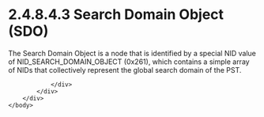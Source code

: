 <html dir="LTR" xmlns:mshelp="http://msdn.microsoft.com/mshelp" xmlns:ddue="http://ddue.schemas.microsoft.com/authoring/2003/5" xmlns:xlink="http://www.w3.org/1999/xlink" xmlns:tool="http://www.microsoft.com/tooltip">
    <head>
        <meta http-equiv="Content-Type" content="text/html; CHARSET=utf-8"></meta>
        <meta name="save" content="history"></meta>
        <title>2.4.8.4.3 Search Domain Object (SDO)</title>
        <xml>
            <mshelp:toctitle title="2.4.8.4.3 Search Domain Object (SDO)"></mshelp:toctitle>
            <mshelp:rltitle title="[MS-PST]: Search Domain Object (SDO)"></mshelp:rltitle>
            <mshelp:keyword index="A" term="5b20750c-e8f0-421d-b900-197826863f20"></mshelp:keyword>
            <mshelp:attr name="DCSext.ContentType" value="open specification"></mshelp:attr>
            <mshelp:attr name="AssetID" value="5b20750c-e8f0-421d-b900-197826863f20"></mshelp:attr>
            <mshelp:attr name="TopicType" value="kbRef"></mshelp:attr>
            <mshelp:attr name="DCSext.Title" value="[MS-PST]: Search Domain Object (SDO)" />
        </xml>
    </head>
    <body>
        <div id="header">
            <h1 class="heading">2.4.8.4.3 Search Domain Object (SDO)</h1>
        </div>
        <div id="mainSection">
            <div id="mainBody">
                <div id="allHistory" class="saveHistory"></div>
                <div id="sectionSection0" class="section" name="collapseableSection">
                    

<p>The Search Domain Object is a node that is identified by a
special NID value of NID_SEARCH_DOMAIN_OBJECT (0x261), which contains a simple
array of NIDs that collectively represent the global search domain of the PST.</p>


                </div>
            </div>
        </div>
    </body>
</html>